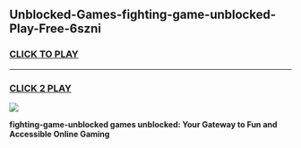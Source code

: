 
## Unblocked-Games-fighting-game-unblocked-Play-Free-6szni
<h3>
<a href="https://premium76.site?title=fighting-game-unblocked&ref=21A">CLICK TO PLAY</a></h3>
<hr>

<h3>
<a href="https://premium76.site?title=fighting-game-unblocked&ref=21A">CLICK 2 PLAY</a>
  
</h3>

<a href="https://premium76.site?title=fighting-game-unblocked&ref=21A"><img src="https://clearcache.store/games.png"></a>


**fighting-game-unblocked games unblocked: Your Gateway to Fun and Accessible Online Gaming**
